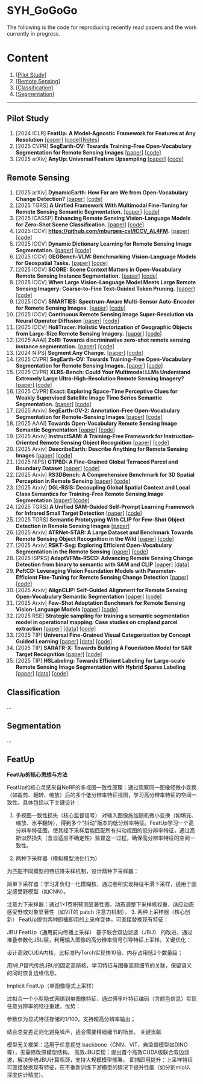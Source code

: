 # SYH_GoGoGo
The following is the code for reproducing recently read papers and the work currently in progress.
# Content
1. [[Pilot Study](#PilotStudy)]
2. [[Remote Sensing](#Remote_Sensing)]
3. [[Classification](#classification)]
4. [[Segmentation](#segmentation)]    
       
-----------------------------------------------------------------------------------------------
<a name="PilotStudy"></a>  
## Pilot Study
1. [2024 ICLR] **FeatUp: A Model-Agnostic Framework for Features at Any Resolution** [[paper]](https://openreview.net/pdf?id=GkJiNn2QDF) [[code]](https://github.com/mhamilton723/FeatUp)[[Notes](#FeatUpLearning)]   
2. [2025 CVPR] **SegEarth-OV: Towards Training-Free Open-Vocabulary Segmentation for Remote Sensing Images** [[paper]](https://openaccess.thecvf.com/content/CVPR2025/papers/Li_SegEarth-OV_Towards_Training-Free_Open-Vocabulary_Segmentation_for_Remote_Sensing_Images_CVPR_2025_paper.pdf) [[code]](https://github.com/likyoo/SegEarth-OV)
3. [2025 arXiv] **AnyUp: Universal Feature Upsampling** [[paper]](https://arxiv.org/abs/2510.12764) [[code]](https://github.com/wimmerth/anyup)

<a name="Remote_Sensing"></a>  
## Remote Sensing
1. [2025 arXiv] **DynamicEarth: How Far are We from Open-Vocabulary Change Detection?** [[paper]](https://arXiv.org/abs/2501.12931) [[code]](https://github.com/likyoo/DynamicEarth)
2. [2025 TGRS] **A Unified Framework With Multimodal Fine-Tuning for Remote Sensing Semantic Segmentation.** [[paper]](https://ieeexplore.ieee.org/document/11063320) [[code]](https://github.com/sstary/SSRS)
3. [2025 ICASSP] **Enhancing Remote Sensing Vision-Language Models for Zero-Shot Scene Classification.** [[paper]](https://arXiv.org/abs/2409.00698) [[code]](https://github.com/elkhouryk/RS-TransCLIP)
4. [2025 ICCV] **https://github.com/mburges-cvl/ICCV_AL4FM.** [[paper]](https://openaccess.thecvf.com/content/ICCV2025/papers/Burges_Active_Learning_Meets_Foundation_Models_Fast_Remote_Sensing_Data_Annotation_ICCV_2025_paper.pdf) [[code]](https://github.com/mburges-cvl/ICCV_AL4FM)
5. [2025 ICCV] **Dynamic Dictionary Learning for Remote Sensing Image Segmentation.** [[paper]](https://arXiv.org/pdf/2503.06683) [[code]](https://github.com/XavierJiezou/D2LS)
6. [2025 ICCV] **GEOBench-VLM: Benchmarking Vision-Language Models for Geospatial Tasks.** [[paper]](https://arxiv.org/pdf/2411.19325) [[code]](https://github.com/The-AI-Alliance/GEO-Bench-VLM)
7. [2025 ICCV] **SCORE: Scene Context Matters in Open-Vocabulary Remote Sensing Instance Segmentation.** [[paper]](https://arXiv.org/abs/2507.12857) [[code]](https://github.com/HuangShiqi128/SCORE)
8. [2025 ICCV] **When Large Vision-Language Model Meets Large Remote Sensing Imagery: Coarse-to-Fine Text-Guided Token Pruning.** [[paper]](https://arXiv.org/pdf/2503.07588) [[code]](https://github.com/VisionXLab/LRS-VQA)
9. [2025 ICCV] **SMARTIES: Spectrum-Aware Multi-Sensor Auto-Encoder for Remote Sensing Images.** [[paper]](https://openaccess.thecvf.com/content/ICCV2025/papers/Sumbul_SMARTIES_Spectrum-Aware_Multi-Sensor_Auto-Encoder_for_Remote_Sensing_Images_ICCV_2025_paper.pdf) [[code]](https://github.com/gsumbul/SMARTIES)
10. [2025 ICCV] **Continuous Remote Sensing Image Super-Resolution via Neural Operator Diffusion** [[paper]](https://openaccess.thecvf.com/content/ICCV2025/papers/Xu_NeurOp-Diff_Continuous_Remote_Sensing_Image_Super-Resolution_via_Neural_Operator_Diffusion_ICCV_2025_paper.pdf) [[code]](https://github.com/zerono000/NeurOp-Diff)
11. [2025 ICCV] **HoliTracer: Holistic Vectorization of Geographic Objects from Large-Size Remote Sensing Imagery.** [[paper]](https://openaccess.thecvf.com/content/ICCV2025/papers/Wang_HoliTracer_Holistic_Vectorization_of_Geographic_Objects_from_Large-Size_Remote_Sensing_ICCV_2025_paper.pdf) [[code]](https://github.com/vvangfaye/HoliTracer) 
12. [2025 AAAI] **ZoRI: Towards discriminative zero-shot remote sensing instance segmentation.** [[paper]](https://arXiv.org/abs/2412.12798) [[code]](https://github.com/HuangShiqi128/ZoRI)
13. [2024 NIPS] **Segment Any Change.** [[paper]](https://proceedings.NIPS.cc/paper_files/paper/2024/file/9415416201aa201902d1743c7e65787b-Paper-Conference.pdf) [[code]](https://github.com/Z-Zheng/pytorch-change-models)
14. [2025 CVPR] **SegEarth-OV: Towards Training-Free Open-Vocabulary Segmentation for Remote Sensing Images.** [[paper]](https://arXiv.org/abs/2410.01768) [[code]](https://github.com/likyoo/SegEarth-OV)
15. [2025 CVPR] **XLRS-Bench: Could Your Multimodal LLMs Understand Extremely Large Ultra-High-Resolution Remote Sensing Imagery?** [[paper]](https://arXiv.org/abs/2503.23771) [[code]](https://github.com/EvolvingLMMs-Lab/XLRS-Bench)
16. [2025 CVPR] **Exact: Exploring Space-Time Perceptive Clues for Weakly Supervised Satellite Image Time Series Semantic Segmentation.** [[paper]](https://openaccess.thecvf.com/content/CVPR2025/papers/Zhu_Exact_Exploring_Space-Time_Perceptive_Clues_for_Weakly_Supervised_Satellite_Image_CVPR_2025_paper.pdf) [[code]](https://github.com/MiSsU-HH/Exact)
17. [2025 Arxiv] **SegEarth-OV-2: Annotation-Free Open-Vocabulary Segmentation for Remote-Sensing Images** [[paper]](https://arxiv.org/abs/2508.18067)  [[code]](https://github.com/earth-insights/SegEarth-OV-2)
18. [2025 AAAI] **Towards Open-Vocabulary Remote Sensing Image Semantic Segmentation** [[paper]](https://arxiv.org/abs/2412.19492) [[code]](https://github.com/yecy749/GSNet)
19. [2025 Arxiv] **InstructSAM: A Training-Free Framework for Instruction-Oriented Remote Sensing Object Recognition** [[paper]](https://arxiv.org/pdf/2505.15818) [[code]](https://github.com/VoyagerXvoyagerx/InstructSAM)
20. [2025 Arxiv] **DescribeEarth: Describe Anything for Remote Sensing Images** [[paper]](https://arxiv.org/pdf/2509.25654v1) [[code]](https://github.com/earth-insights/DescribeEarth)
21. [2025 NIPS] **GTPBD: A Fine-Grained Global Terraced Parcel and Boundary Dataset** [[paper]](https://arxiv.org/abs/2507.14697) [[code]](https://github.com/Z-ZW-WXQ/GTPBD)
22. [2025 Arxiv] **RS3DBench: A Comprehensive Benchmark for 3D Spatial Perception in Remote Sensing** [[paper]](https://arxiv.org/abs/2509.18897) [[code]](https://rs3dbench.github.io)
23. [2025 Arxiv] **DGL-RSIS: Decoupling Global Spatial Context and Local Class Semantics for Training-Free Remote Sensing Image Segmentation** [[paper]](https://arxiv.org/pdf/2509.00598) [[code]](https://github.com/designer1024/DGL-RSIS)
24. [2025 TGRS] **A Unified SAM-Guided Self-Prompt Learning Framework for Infrared Small Target Detection** [[paper]](https://ieeexplore.ieee.org/document/11172325) [[code]](https://github.com/fuyimin96/SAM-SPL)
25. [2025 TGRS] **Semantic Prototyping With CLIP for Few-Shot Object Detection in Remote Sensing Images** [[paper]](https://ieeexplore.ieee.org/document/10930588)
26. [2025 Arxiv] **ATRNet-STAR: A Large Dataset and Benchmark Towards Remote Sensing Object Recognition in the Wild** [[paper]](https://arxiv.org/abs/2501.13354) [[code]](https://github.com/waterdisappear/ATRNet-STAR)
27. [2025 Arxiv] **RSKT-Seg: Exploring Efficient Open-Vocabulary Segmentation in the Remote Sensing** [[paper]](https://arxiv.org/pdf/2509.12040) [[code]](https://github.com/LiBingyu01/RSKT-Seg)
28. [2025 ISPRS]  **AdaptVFMs-RSCD: Advancing Remote Sensing Change Detection from binary to semantic with SAM and CLIP** [[paper]](https://doi.org/10.1016/j.isprsjprs.2025.09.010) [[data]](https://github.com/Jiang-CHD-YunNan/RS-VFMs-Fine-tuning-Dataset)
29. **PeftCD: Leveraging Vision Foundation Models with Parameter-Efficient Fine-Tuning for Remote Sensing Change Detection** [[paper]](https://arxiv.org/pdf/2509.09572) [[code]](https://github.com/dyzy41/PeftCD)
30. [2025 Arxiv] **AlignCLIP: Self-Guided Alignment for Remote Sensing Open-Vocabulary Semantic Segmentation** [[paper]](https://openreview.net/forum?id=hpD3tn7Xbp) [[code]](https://openreview.net/attachment?id=hpD3tn7Xbp&name=supplementary_material)
31. [2025 Arxiv] **Few-Shot Adaptation Benchmark for Remote Sensing Vision-Language Models** [[paper]](https://arxiv.org/pdf/2510.07135) [[code]](https://github.com/elkhouryk/fewshot_RSVLMs)
32. [2025 RSE] **Strategic sampling for training a semantic segmentation model in operational mapping: Case studies on cropland parcel extraction** [[paper]](https://doi.org/10.1016/j.rse.2025.115034) [[data]](https://doi.org/10.5281/zenodo.16595511) [[code]](https://github.com/Remote-Sensing-of-Land-Resource-Lab/Training-Sample-Selection)
33. [2025 TIP] **Universal Fine-Grained Visual Categorization by Concept Guided Learning** [[paper]](https://ieeexplore.ieee.org/document/10829548) [[data]](https://drive.google.com/file/d/11hYbdO32hyspucDKp5wwjwvCaD38AEKe/view?usp=sharing) [[code]](https://github.com/BiQiWHU/CGL)
34. [2025 TIP] **SARATR-X: Towards Building A Foundation Model for SAR Target Recognition** [[paper]](https://ieeexplore.ieee.org/document/10856784) [[code]](https://github.com/waterdisappear/SARATR-X)
35. [2025 TIP] **HSLabeling: Towards Efficient Labeling for Large-scale Remote Sensing Image Segmentation with Hybrid Sparse Labeling** [[paper]](https://ieeexplore.ieee.org/document/10829548) [[data]](https://drive.google.com/drive/folders/1CiYzJyBn1rV-xsrsYQ6o2HDQjdfnadHl) [[code]](https://github.com/linjiaxing99/HSLabeling)

<a name="classification"></a>  
## Classification
...
<a name="segmentation"></a>  
## Segmentation
...

<a name="FeatUpLearning"></a>  
## FeatUp
**FeatUp的核心思想与方法**

FeatUp的核心灵感来自NeRF的多视图一致性原理：通过观察同一图像经微小变换（如裁剪、翻转、缩放）后的多个低分辨率特征视图，学习高分辨率特征的空间一致性。具体包括以下关键设计：

1. 多视图一致性损失（核心监督信号）
对输入图像施加随机微小变换（如填充、缩放、水平翻转），得到多个“抖动”版本的低分辨率特征。FeatUp学习一个高分辨率特征图，使其经下采样后能匹配所有抖动视图的低分辨率特征，通过高斯似然损失（含自适应不确定性）监督这一过程，确保高分辨率特征的空间一致性。

2. 两种下采样器（模拟模型池化行为）
   
为匹配不同模型的特征降采样机制，设计两种下采样器：

简单下采样器：学习非负归一化模糊核，通过卷积实现特征平滑下采样，适用于固定感受野模型（如CNN）。

注意力下采样器：通过1×1卷积预测显著性图，动态调整下采样核权重，适应动态感受野或对象显著性（如ViT的 patch 注意力机制）。
3. 两种上采样器（核心创新）
FeatUp提供两种即插即用的上采样变体，可直接替换现有特征：

JBU FeatUp（通用前向传播上采样）
基于联合双边滤波（JBU） 的改进，通过堆叠参数化JBU层，利用输入图像的高分辨率信号引导特征上采样。关键优化：

设计高效CUDA内核，比标准PyTorch实现快10倍、内存占用低2个数量级；

用MLP替代传统JBU的固定高斯核，学习特征与图像高频细节的关联，保留语义的同时恢复边缘信息。

Implicit FeatUp（单图像隐式上采样）

过拟合一个小型隐式网络到单图像特征，通过傅里叶特征编码（含颜色信息）实现任意分辨率的特征重建。优势：

参数仅为显式特征存储的1/100，支持超高分辨率输出；

结合总变差正则化避免噪声，适合需要精细细节的场景。
关键贡献

模型无关框架：适用于任意视觉 backbone（CNN、ViT、自监督模型如DINO等），无需修改原模型结构。
高效JBU实现：提出首个高效CUDA版联合双边滤波，解决传统JBU计算瓶颈，支持大规模模型部署。
即插即用提升：上采样特征可直接替换现有特征，在不重新训练下游模型的情况下提升性能（如分割mIoU、深度估计精度）。
